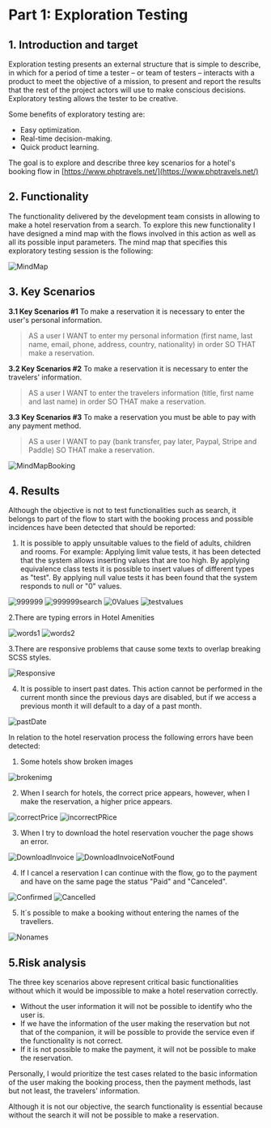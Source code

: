 ﻿

# Part 1: Exploration Testing

## 1. Introduction and target

Exploration testing presents an external structure that is simple to describe, in which for a period of time a tester – or team of testers – interacts with a product to meet the objective of a mission, to present and report the results that the rest of the project actors will use to make conscious decisions. Exploratory testing allows the tester to be creative.

Some benefits of exploratory testing are:
- Easy optimization.
- Real-time decision-making.
- Quick product learning.

The goal is to explore and describe three key scenarios for a hotel's booking flow in [https://www.phptravels.net/](https://www.phptravels.net/)

## 2. Functionality

The functionality delivered by the development team consists in allowing to make a hotel reservation from a search. To explore this new functionality I have designed a mind map with the flows involved in this action as well as all its possible input parameters. 
The mind map that specifies this exploratory testing session is the following:

![MindMap](https://github.com/jsilvalu/QAutomation/blob/main/Resources/PHPTRAVELS.png?raw=true)


## 3. Key Scenarios

**3.1 Key Scenarios #1**
To make a reservation it is necessary to enter the user's personal information.

> AS a user I WANT to enter my personal information (first name, last
> name, email, phone, address, country, nationality) in order SO THAT make a
> reservation.

**3.2 Key Scenarios #2**
To make a reservation it is necessary to enter the travelers' information.

> AS a user I WANT to enter the travelers information (title, first name
> and last name) in order SO THAT make a reservation.

**3.3 Key Scenarios #3**
To make a reservation you must be able to pay with any payment method.

> AS a user I WANT to pay (bank transfer, pay later, Paypal, Stripe and
> Paddle) SO THAT make a reservation.

![MindMapBooking](https://github.com/jsilvalu/QAutomation/blob/main/Resources/PHPTRAVELSBooking.png?raw=true)


## 4. Results

Although the objective is not to test functionalities such as search, it belongs to part of the flow to start with the booking process and possible incidences have been detected that should be reported:

1. It is possible to apply unsuitable values to the field of adults, children and rooms.
For example: Applying limit value tests, it has been detected that the system allows inserting values that are too high. By applying equivalence class tests it is possible to insert values of different types as "test". By applying null value tests it has been found that the system responds to null or "0" values.

![999999](https://github.com/jsilvalu/QAutomation/blob/main/Resources/Imagen1.png?raw=true)
![999999search](https://github.com/jsilvalu/QAutomation/blob/main/Resources/Imagen2.png?raw=true)
![0Values](https://github.com/jsilvalu/QAutomation/blob/main/Resources/Imagen3.png?raw=true)
![testvalues](https://github.com/jsilvalu/QAutomation/blob/main/Resources/Imagen4.png?raw=true)

2.There are typing errors in Hotel Amenities

![words1](https://github.com/jsilvalu/QAutomation/blob/main/Resources/Imagen12.png?raw=true)
![words2](https://github.com/jsilvalu/QAutomation/blob/main/Resources/Imagen13.png?raw=true)

3.There are responsive problems that cause some texts to overlap breaking SCSS styles.

![Responsive](https://github.com/jsilvalu/QAutomation/blob/main/Resources/Imagen14.png?raw=true)

4. It is possible to insert past dates. This action cannot be performed in the current month since the previous days are disabled, but if we access a previous month it will default to a day of a past month.

![pastDate](https://github.com/jsilvalu/QAutomation/blob/main/Resources/pasMonth.png?raw=true)


In relation to the hotel reservation process the following errors have been detected:

1. Some hotels show broken images

![brokenimg](https://github.com/jsilvalu/QAutomation/blob/main/Resources/Imagen5.png?raw=true)


2. When I search for hotels, the correct price appears, however, when I make the reservation, a higher price appears.

![correctPrice](https://github.com/jsilvalu/QAutomation/blob/main/Resources/Imagen6.png?raw=true)
![incorrectPRice](https://github.com/jsilvalu/QAutomation/blob/main/Resources/Imagen7.png?raw=true)

3. When I try to download the hotel reservation voucher the page shows an error.

![DownloadInvoice](https://github.com/jsilvalu/QAutomation/blob/main/Resources/Imagen8.png?raw=true)
![DownloadInvoiceNotFound](https://github.com/jsilvalu/QAutomation/blob/main/Resources/Imagen9.png?raw=true)

4. If I cancel a reservation I can continue with the flow, go to the payment and have on the same page the status "Paid" and "Canceled".


![Confirmed](https://github.com/jsilvalu/QAutomation/blob/main/Resources/Imagen10.png?raw=true)
![Cancelled](https://github.com/jsilvalu/QAutomation/blob/main/Resources/Imagen11.png?raw=true)

5. It´s possible to make a booking without entering the names of the travellers.

![Nonames](https://github.com/jsilvalu/QAutomation/blob/main/Resources/Nonames.jpg?raw=true)


## 5.Risk analysis

The three key scenarios above represent critical basic functionalities without which it would be impossible to make a hotel reservation correctly.
- Without the user information it will not be possible to identify who the user is.
- If we have the information of the user making the reservation but not that of the companion, it will be possible to provide the service even if the functionality is not correct.
- If it is not possible to make the payment, it will not be possible to make the reservation.

Personally, I would prioritize the test cases related to the basic information of the user making the booking process, then the payment methods, last but not least, the travelers' information.

Although it is not our objective, the search functionality is essential because without the search it will not be possible to make a reservation.
